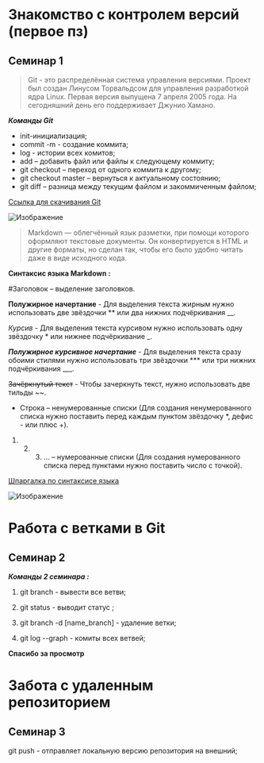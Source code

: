 # Знакомство с контролем версий (первое пз)
## Семинар 1
> Git - это распределённая система управления версиями.
Проект был создан Линусом Торвальдсом для управления разработкой ядра Linux. Первая версия выпущена 7 апреля 2005 года. На сегодняшний день его поддерживает Джунио Хамано.

***Команды Git***
* init-инициализация;
* commit -m - создание коммита;
* log -  истории всех комитов;
* add – добавить файл или файлы к следующему коммиту;
* git checkout – переход от одного коммита к другому;
* git checkout master – вернуться к актуальному состоянию;
* git diff – разница между текущим файлом и закоммиченным файлом;

[Ссылка для скачивания Git ](https://git-scm.com/ "Всплывающая подсказка") 

![Изображение](https://fuzeservers.ru/wp-content/uploads/3/0/c/30c29ce4cc08523ecc6e1f205bc207d0.jpeg
"Логотип Markdown")

> Markdown — облегчённый язык разметки, при помощи которого оформляют текстовые документы. Он конвертируется в HTML и другие форматы, но сделан так, чтобы его было удобно читать даже в виде исходного кода.

**Синтаксис языка Markdown :**

#Заголовок – выделение заголовков.

**Полужирное начертание** - Для выделения текста жирным нужно использовать две звёздочки ** или два нижних подчёркивания __. 

*Курсив* - Для выделения текста курсивом нужно использовать одну звёздочку * или нижнее подчёркивание _.

***Полужирное курсивное начертание*** - Для выделения текста сразу обоими стилями нужно использовать три звёздочки *** или три нижних подчёркивания ___.

~~Зачёркнутый текст~~ - Чтобы зачеркнуть текст, нужно использовать две тильды ~~.
* Строка – ненумерованные списки (Для создания ненумерованного списка нужно поставить перед каждым пунктом звёздочку *, дефис - или плюс +).
1. 2. 3. … – нумерованные списки (Для создания нумерованного списка перед пунктами нужно поставить число с точкой).


[Шпаргалка по синтаксисе языка](https://texterra.ru/blog/ischerpyvayushchaya-shpargalka-po-sintaksisu-razmetki-markdown-na-zametku-avtoram-veb-razrabotchikam.html "Всплывающая подсказка") 

![Изображение](https://camo.githubusercontent.com/767c000d44d5761eb1629fd13d01468a2df3996715e8cafd1485cd258168ca36/68747470733a2f2f7265732e636c6f7564696e6172792e636f6d2f70726163746963616c6465762f696d6167652f66657463682f732d2d746c316277434e512d2d2f635f696d616767615f7363616c652c665f6175746f2c666c5f70726f67726573736976652c685f313038302c715f6175746f2c775f313038302f68747470733a2f2f6465762d746f2d75706c6f6164732e73332e616d617a6f6e6177732e636f6d2f692f6b6331737472393731756a6a65646933683332692e706e67
"Логотип Markdown")

# Работа с ветками в Git
## Семинар 2
***Команды 2 семинара :***

1. git branch - вывести все ветви;

2. git status - выводит статус ;

3. git branch -d [name_branch] - удаление ветки;

4. git log --graph - комиты всех ветвей;

**Спасибо за просмотр**

# Забота с удаленным репозиторием 
## Семинар 3

git push - отправляет локальную версию репозитория на внешний;
